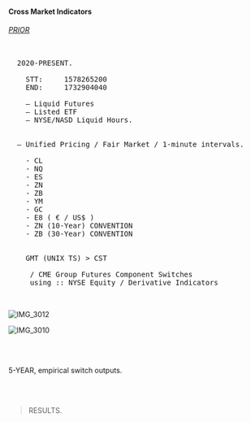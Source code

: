 
#### Cross Market Indicators




###### [PRIOR](https://github.com/CTRLcapX/Strategy-Metrics/blob/main/1.%20Backtesting%20Blotter.md)

<pre>

  2020-PRESENT. 
     
    STT:     1578265200
    END:     1732904040
     
    — Liquid Futures 
    — Listed ETF
    — NYSE/NASD Liquid Hours.

  
  — Unified Pricing / Fair Market / 1-minute intervals.
  
    - CL
    - NQ
    - ES
    - ZN
    - ZB
    - YM
    - GC
    - E8 ( € / US$ ) 
    - ZN (10-Year) CONVENTION
    - ZB (30-Year) CONVENTION
    

    GMT (UNIX TS) > CST 
    
     / CME Group Futures Component Switches
     using :: NYSE Equity / Derivative Indicators

  
</pre>



![IMG_3012](https://github.com/user-attachments/assets/3f6e7695-bff5-42f4-bb0c-fe910d6265ea)

    
![IMG_3010](https://github.com/user-attachments/assets/99ac958a-f454-4a03-b087-687f37223b1e)


</br>


<performance metrics courtesy of compuboxes>
  
</br>

5-YEAR, empirical switch outputs.

</br>

<they are boxes>

<br>

> RESULTS.

